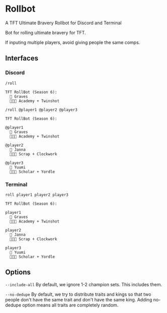 # Rollbot

A TFT Ultimate Bravery Rollbot for Discord and Terminal

Bot for rolling ultimate bravery for TFT.

If inputing multiple players, avoid giving people the same comps.


## Interfaces

### Discord

```
/roll

TFT RollBot (Season 6):
  👑 Graves
  👨‍👩‍👦 Academy + Twinshot

```

```
/roll @player1 @player2 @player3

TFT RollBot (Season 6):

@player1
  👑 Graves
  👨‍👩‍👦 Academy + Twinshot

@player2
  👑 Janna
  👨‍👩‍👦 Scrap + Clockwork

@player3
  👑 Yuumi
  👨‍👩‍👦 Scholar + Yordle

```

### Terminal

```
roll player1 player2 player3

TFT RollBot (Season 6):

player1
  👑 Graves
  👨‍👩‍👦 Academy + Twinshot

player2
  👑 Janna
  👨‍👩‍👦 Scrap + Clockwork

player3
  👑 Yuumi
  👨‍👩‍👦 Scholar + Yordle
```


## Options

`--include-all`
By default, we ignore 1-2 champion sets.  This includes them.

`--no-dedupe`
By default, we try to distribute traits and kings so that two people don't have the same trait and don't have the same king.  Adding no-dedupe option means all traits are completely random.
